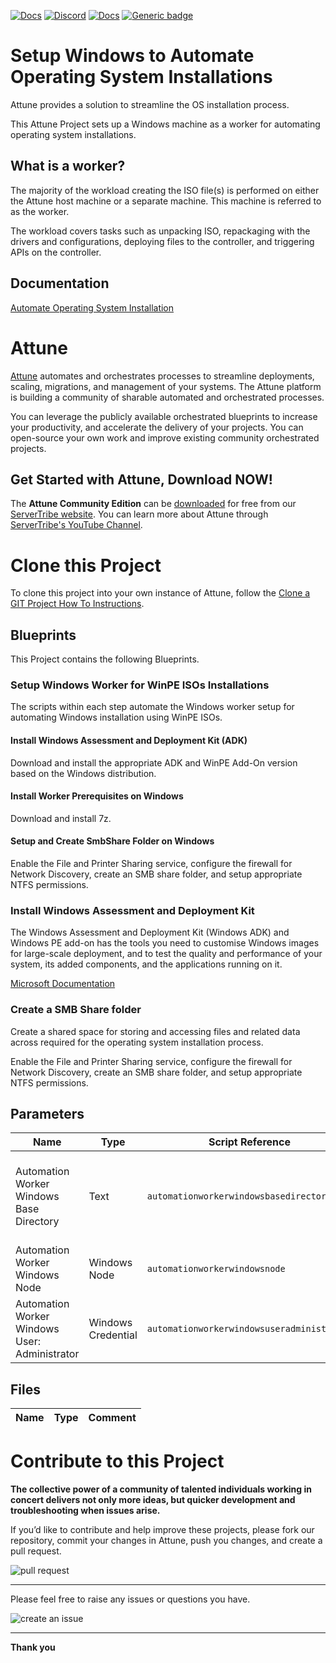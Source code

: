 



[![Docs](https://img.shields.io/badge/docs-latest-brightgreen.svg)](http://doc.servertribe.com)
[![Discord](https://img.shields.io/discord/844971127703994369)](http://discord.servertribe.com)
[![Docs](https://img.shields.io/badge/videos-watch-brightgreen.svg)](https://www.youtube.com/@servertribe)
[![Generic badge](https://img.shields.io/badge/download-latest-brightgreen.svg)](https://www.servertribe.com/community-edition/)

# Setup Windows to Automate Operating System Installations

Attune provides a solution to streamline the OS installation process.

This Attune Project sets up a Windows machine as a worker for automating 
operating system installations.

## What is a worker?

The majority of the workload creating the ISO file(s) 
is performed on either the Attune host machine or a separate machine. This 
machine is referred to as the worker.

The workload covers tasks such as unpacking ISO, repackaging with the drivers 
and configurations, deploying files to the controller, and triggering APIs on 
the controller.

## Documentation

[Automate Operating System Installation](https://docs.attuneautomation.com/en/latest/topics/automated_os_installation.html)




# Attune

[Attune](https://www.servertribe.com/)
automates and orchestrates processes to streamline deployments, scaling,
migrations, and management of your systems. The Attune platform is building a
community of sharable automated and orchestrated processes.

You can leverage the publicly available orchestrated blueprints to increase
your productivity, and accelerate the delivery of your projects. You can
open-source your own work and improve existing community orchestrated projects.

## Get Started with Attune, Download NOW!

The **Attune Community Edition** can be
[downloaded](https://www.servertribe.com/comunity-edition/)
for free from our
[ServerTribe website](https://www.servertribe.com/comunity-edition/).
You can learn more about Attune through
[ServerTribe's YouTube Channel](https://www.youtube.com/@servertribe).







# Clone this Project

To clone this project into your own instance of Attune, follow the
[Clone a GIT Project How To Instructions](https://servertribe-attune.readthedocs.io/en/latest/howto/design_workspace/clone_project.html).




## Blueprints

This Project contains the following Blueprints.



### Setup Windows Worker for WinPE ISOs Installations

The scripts within each step automate the Windows worker setup for automating 
Windows installation using WinPE ISOs.

#### Install Windows Assessment and Deployment Kit (ADK)
Download and install the appropriate ADK and WinPE Add-On version based on the 
Windows distribution.

#### Install Worker Prerequisites on Windows
Download and install 7z.

#### Setup and Create SmbShare Folder on Windows
Enable the File and Printer Sharing service, 
configure the firewall for Network Discovery, 
create an SMB share folder, and 
setup appropriate NTFS permissions.

### Install Windows Assessment and Deployment Kit

The Windows Assessment and Deployment Kit (Windows ADK) and 
Windows PE add-on has the tools you need to customise 
Windows images for large-scale deployment, and to test 
the quality and performance of your system, its added 
components, and the applications running on it.

[Microsoft Documentation](https://learn.microsoft.com/en-us/windows-hardware/get-started/adk-install)

### Create a SMB Share folder

Create a shared space for storing and accessing files and related data across 
required for the operating system installation process.

Enable the File and Printer Sharing service, 
configure the firewall for Network Discovery, 
create an SMB share folder, and 
setup appropriate NTFS permissions.




## Parameters


| Name | Type | Script Reference | Comment |
| ---- | ---- | ---------------- | ------- |
| Automation Worker Windows Base Directory | Text | `automationworkerwindowsbasedirectory` | Base directory for deploying temporary files to build the ISO on a Windows Worker.<br><br>eg. "C:/attune_auto_installer" |
| Automation Worker Windows Node | Windows Node | `automationworkerwindowsnode` | The Windows automation worker node used to perform tasks to create the ISO. |
| Automation Worker Windows User: Administrator | Windows Credential | `automationworkerwindowsuseradministrator` | Administrator user on the Windows Automation Worker node. |




## Files

| Name | Type | Comment |
| ---- | ---- | ------- |






# Contribute to this Project

**The collective power of a community of talented individuals working in
concert delivers not only more ideas, but quicker development and
troubleshooting when issues arise.**

If you’d like to contribute and help improve these projects, please fork our
repository, commit your changes in Attune, push you changes, and create a
pull request.

<img src="https://www.servertribe.com/wp-content/uploads/2023/02/Attune-pull-request-01.png" alt="pull request"/>

---

Please feel free to raise any issues or questions you have.

<img src="https://www.servertribe.com/wp-content/uploads/2023/02/Attune-get-help-02.png" alt="create an issue"/>


---

**Thank you**
